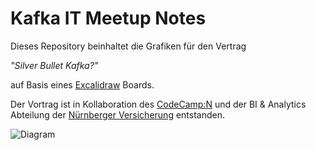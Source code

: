 # Kafka IT Meetup Notes

Dieses Repository beinhaltet die Grafiken für den Vertrag

_"Silver Bullet Kafka?"_

auf Basis eines [Excalidraw](https://excalidraw.com/) Boards.

Der Vortrag ist in Kollaboration des [CodeCamp:N](https://codecamp-n.com) und der BI & Analytics Abteilung der [Nürnberger Versicherung](https://nuernberger.de) entstanden.

![Diagram](./KafkaMeetup.svg)
